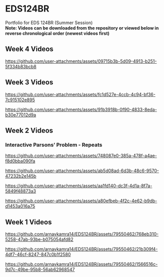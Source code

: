# EDS124BR
Portfolio for EDS 124BR (Summer Session)
<br>
**Note: Videos can be downloaded from the repository or viewed below in reverse chronological order (newest videos first)**

## Week 4 Videos

https://github.com/user-attachments/assets/09715b3b-5d09-4913-b251-5f334b83bcb8

## Week 3 Videos

https://github.com/user-attachments/assets/fc1d527e-4ccb-4c94-bf36-7c915102e895

https://github.com/user-attachments/assets/91b3918b-0f90-4833-8eda-b30e77012d9a

## Week 2 Videos

### Interactive Parsons’ Problem - Repeats
https://github.com/user-attachments/assets/748087e0-385a-478f-a4ae-f8d0bba090fa

https://github.com/user-attachments/assets/ab5d08ad-6d3b-48c6-9570-47232b2e145b

https://github.com/user-attachments/assets/aa1fd140-dc3f-4d1a-8f7a-5849f48873a3

https://github.com/user-attachments/assets/a80efbeb-4f2c-4e62-b9db-d1453a016a75

## Week 1 Videos

https://github.com/arnavkamra14/EDS124BR/assets/79550462/768eb310-5258-47ab-93be-b075054afd82

https://github.com/arnavkamra14/EDS124BR/assets/79550462/21b309f4-4df7-46cf-8247-847c0b1f2580

https://github.com/arnavkamra14/EDS124BR/assets/79550462/1566516c-9d7c-49be-95b8-56ab62968547









